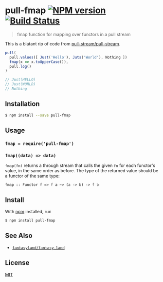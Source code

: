 # pull-fmap [![NPM version](https://badge.fury.io/js/pull-fmap.svg)](https://npmjs.org/package/pull-fmap) [![Build Status](https://travis-ci.org/amsross/pull-fmap.svg?branch=master)](https://travis-ci.org/amsross/pull-fmap)

> fmap function for mapping over functors in a pull stream

This is a blatant rip of code from [pull-stream/pull-stream](https://github.com/pull-stream/pull-stream/blob/b97db9e7ed0815998c76014c59a9bfb764eae06d/throughs/map.js).

```js
pull(
  pull.values([ Just('Hello'), Juts('World'), Nothing ])
  fmap(x => x.toUpperCase()),
  pull.log()
)

// Just(HELLO)
// Just(WORLD)
// Nothing
```

## Installation

```sh
$ npm install --save pull-fmap
```

## Usage

### `fmap = require('pull-fmap')`

### `fmap((data) => data)`

`fmap(fn)` returns a through stream that calls the given `fn` for each functor's value, in the same order as before. The type of the returned value should be a functor of the same type:
```
fmap :: Functor f => f a ~> (a -> b) -> f b
```

## Install

With [npm](https://npmjs.org/) installed, run

```sh
$ npm install pull-fmap
```

## See Also

- [`fantasyland/fantasy-land`](https://github.com/fantasyland/fantasy-land#functor)

## License

[MIT](https://tldrlegal.com/license/mit-license)
